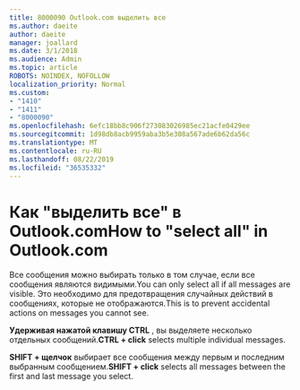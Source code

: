 ```yaml
---
title: 8000090 Outlook.com выделить все
ms.author: daeite
author: daeite
manager: joallard
ms.date: 3/1/2018
ms.audience: Admin
ms.topic: article
ROBOTS: NOINDEX, NOFOLLOW
localization_priority: Normal
ms.custom:
- "1410"
- "1411"
- "8000090"
ms.openlocfilehash: 6efc18bb8c906f273083026985ec21acfe0429ee
ms.sourcegitcommit: 1d98db8acb9959aba3b5e308a567ade6b62da56c
ms.translationtype: MT
ms.contentlocale: ru-RU
ms.lasthandoff: 08/22/2019
ms.locfileid: "36535332"
---
```

# <a name="how-to-select-all-in-outlookcom"></a><span data-ttu-id="c35c9-102">Как "выделить все" в Outlook.com</span><span class="sxs-lookup"><span data-stu-id="c35c9-102">How to "select all" in Outlook.com</span></span>

<span data-ttu-id="c35c9-103">Все сообщения можно выбирать только в том случае, если все сообщения являются видимыми.</span><span class="sxs-lookup"><span data-stu-id="c35c9-103">You can only select all if all messages are visible.</span></span> <span data-ttu-id="c35c9-104">Это необходимо для предотвращения случайных действий в сообщениях, которые не отображаются.</span><span class="sxs-lookup"><span data-stu-id="c35c9-104">This is to prevent accidental actions on messages you cannot see.</span></span>

<span data-ttu-id="c35c9-105">**Удерживая нажатой клавишу CTRL** , вы выделяете несколько отдельных сообщений.</span><span class="sxs-lookup"><span data-stu-id="c35c9-105">**CTRL + click** selects multiple individual messages.</span></span>

<span data-ttu-id="c35c9-106">**SHIFT + щелчок** выбирает все сообщения между первым и последним выбранным сообщением.</span><span class="sxs-lookup"><span data-stu-id="c35c9-106">**SHIFT + click** selects all messages between the first and last message you select.</span></span>